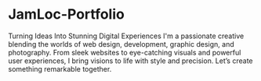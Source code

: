 # JamLoc-Portfolio
Turning Ideas Into Stunning Digital Experiences I'm a passionate creative blending the worlds of web design, development, graphic design, and photography. From sleek websites to eye-catching visuals and powerful user experiences, I bring visions to life with style and precision. Let’s create something remarkable together.
